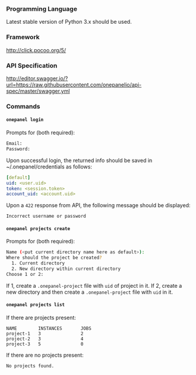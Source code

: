 ### Programming Language

Latest stable version of Python 3.x should be used.

### Framework
http://click.pocoo.org/5/

### API Specification

http://editor.swagger.io/?url=https://raw.githubusercontent.com/onepanelio/api-spec/master/swagger.yml

### Commands

#### `onepanel login`

Prompts for (both required):

```bash
Email:
Password:
```

Upon successful login, the returned info should be saved in ~/.onepanel/credentials as follows:

```yml
[default]
uid: <user.uid>
token: <session.token>
account_uid: <account.uid> 	
```


Upon a `422` response from API, the following message should be displayed:

```
Incorrect username or password
```

#### `onepanel projects create`

Prompts for (both required):

```bash
Name (<put current directory name here as default>):
Where should the project be created?
  1. Current directory
  2. New directory within current directory
Choose 1 or 2: 
```

If 1, create a `.onepanel-project` file with `uid` of project in it.
If 2, create a new directory and then create a `.onepanel-project` file with `uid` in it.


#### `onepanel projects list`

If there are projects present:

```
NAME        INSTANCES       JOBS
project-1   3               2
project-2   3               4
project-3   5               0
```

If there are no projects present:

```
No projects found.
```

